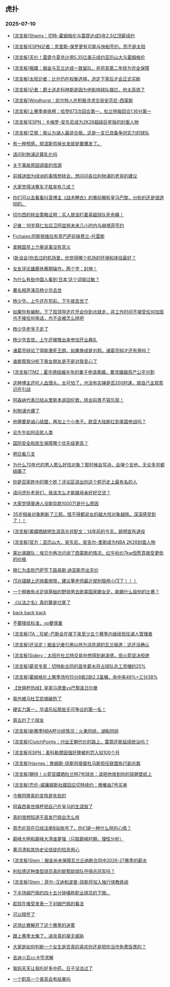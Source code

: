 ## 虎扑 
### 2025-07-10

+ [[流言板]Shams：切特-霍姆格伦与雷霆达成5年2.5亿顶薪续约](https://bbs.hupu.com/633647843.html)

+ [[流言板]ESPN记者：克里斯-保罗更有可能与快船签约，而不是太阳](https://bbs.hupu.com/633647747.html)

+ [[流言板]天价！雷霆今夏共计用5.35亿美元续约亚历山大与霍姆格伦](https://bbs.hupu.com/633648307.html)

+ [[流言板]掘媒：掘金与瓦兰达成一致留队，并将其第二年转为完全保障](https://bbs.hupu.com/633649089.html)

+ [[流言板]太阳记者：比尔仍在权衡选择，选定下家后才会正式买断](https://bbs.hupu.com/633647897.html)

+ [[流言板]记者：爵士送走科林斯是因为他影响球队摆烂，他太高效了](https://bbs.hupu.com/633649212.html)

+ [[流言板]Windhorst：凯尔特人在积极寻求交易安芬尼-西蒙斯](https://bbs.hupu.com/633646997.html)

+ [[流言板]上赛季单挑榜：哈登673次回合第一，杜兰特每回合1.16分第一](https://bbs.hupu.com/633647252.html)

+ [[流言板]ESPN：卡梅罗-安东尼成为2K26超级巨星版的封面人物](https://bbs.hupu.com/633648463.html)

+ [[流言板]艾顿：我认为湖人最适合我，这是一支已具备争冠实力的球队](https://bbs.hupu.com/633647068.html)

+ [有一种预感，努涅斯剪掉长发就是要爆发了。](https://bbs.hupu.com/633641961.html)

+ [请问利物浦这算乳化吗](https://bbs.hupu.com/633644991.html)

+ [关于事故原因调查的信源](https://bbs.hupu.com/633645696.html)

+ [前城迷因为绿洲的事情想转会，想问问各位利物浦的老哥的建议](https://bbs.hupu.com/633641334.html)

+ [大家觉得决赛车子胜率有几成？](https://bbs.hupu.com/633642879.html)

+ [你们可以去看看抖音博主《战术睡衣》的赛前解析皇马巴黎，分析的还是很透彻的。](https://bbs.hupu.com/633643167.html)

+ [切尔西的转会策略证明：买人就该盯着英超球队死命薅！](https://bbs.hupu.com/633643421.html)

+ [记者：19岁拜仁左后卫阿兹努未来几小时内与赫塔菲签约](https://bbs.hupu.com/633646619.html)

+ [Fichajes:阿斯顿维拉有意巴萨前锋费兰-托雷斯](https://bbs.hupu.com/633643397.html)

+ [拿韩国早上力量说事没有意义](https://bbs.hupu.com/633645244.html)

+ [[卧谈会]你去过的机场里，你觉得哪个机场的环境和体验最好？](https://bbs.hupu.com/633647799.html)

+ [女友评论雄鹿休赛期操作，两个字：封神！](https://bbs.hupu.com/633645689.html)

+ [为什么有些中国人看到‘日本’这个词就过敏？](https://bbs.hupu.com/633645976.html)

+ [著名相声演员杨少华去世](https://bbs.hupu.com/633646017.html)

+ [杨少华，上午还在剪彩。下午就去世了](https://bbs.hupu.com/633646295.html)

+ [如果你有编制，下了班领导还在开会你到点就走，非工作时间不接受任何加班也不接任何电话，也不会被怎么样吧](https://bbs.hupu.com/633645867.html)

+ [杨少华老爷子走了](https://bbs.hupu.com/633645763.html)

+ [杨少华去世，上午还被推出来参加开业典礼](https://bbs.hupu.com/633646171.html)

+ [诸葛亮辩论了得能激死王朗，如果换成是刘邦。诸葛亮辩才还有用吗？](https://bbs.hupu.com/633647538.html)

+ [谁能帮我分析下我女朋友是不是对我变心了](https://bbs.hupu.com/633647824.html)

+ [[流言板]TMZ：霍华德结婚半年的妻子申请离婚，要求婚姻资产公平分割](https://bbs.hupu.com/633649149.html)

+ [这种博主还吃人血馒头，太可怕了，也没有实锤是否200时速，就自己主观意识在引战](https://bbs.hupu.com/633647403.html)

+ [阿森纳代表已经从里斯本返回伦敦，转会前景不容乐观！](https://bbs.hupu.com/633646457.html)

+ [利物浦也爆了](https://bbs.hupu.com/633644402.html)

+ [他俩要是诚心结盟，再加上个小鬼子。欧亚大陆能扛到美国参战吗？](https://bbs.hupu.com/633646972.html)

+ [论牛牛如何击败人类](https://bbs.hupu.com/633646438.html)

+ [国防安全和民生保障哪个优先级更高？](https://bbs.hupu.com/633648534.html)

+ [明日看几支](https://bbs.hupu.com/633646374.html)

+ [为什么70年代的男人那么好找对象？那时候会写诗，会弹个吉他，无论多穷都结婚了](https://bbs.hupu.com/633647333.html)

+ [你是百家姓中的哪个姓？评论区说出你这个姓历史上最有名的人](https://bbs.hupu.com/633647461.html)

+ [请问虎扑老哥们，我该怎么才能跟母亲好好交流？](https://bbs.hupu.com/633649627.html)

+ [大家觉得普通人没能存款1000万是什么原因](https://bbs.hupu.com/633649351.html)

+ [35岁相亲对象刷新了三观，怪不得都说女的越大找对象越挑。深深感受到了！！](https://bbs.hupu.com/633649511.html)

+ [[流言板]美媒晒姚明生涯高光并配文：14年前的今天，姚明宣布退役](https://bbs.hupu.com/633648362.html)

+ [[流言板]官方：亚历山大、安东尼、安吉尔-里斯成为NBA 2K26封面人物](https://bbs.hupu.com/633649106.html)

+ [莱比锡跟队：埃贝尔再次问询了西蒙斯的情况，红牛标价7kw但愿意接受更低的价格](https://bbs.hupu.com/633645701.html)

+ [拜仁为击败巴萨签下路易斯·迪亚斯开出天价](https://bbs.hupu.com/633644157.html)

+ [邝兆镭腿上还绑着绑带，建议董老师最近就别狠用小邝了！！！](https://bbs.hupu.com/633644783.html)

+ [一个稍微有点足球基础的野球男去欧美国家踢女足，能踢什么级别的比赛？](https://bbs.hupu.com/633650358.html)

+ [《以法之名》真的算是烂尾了](https://bbs.hupu.com/633650218.html)

+ [back back back ](https://bbs.hupu.com/633648890.html)

+ [不要降低标准，yp要慎重](https://bbs.hupu.com/633649500.html)

+ [[流言板]TA：珍妮-巴斯会在接下来至少五个赛季内继续担任湖人管理者](https://bbs.hupu.com/633650137.html)

+ [[流言板]还没定！掘金记者引用以他为消息源的瓦兰报道：这还没确认](https://bbs.hupu.com/633649628.html)

+ [[流言板]Sidery：太阳在杜兰特交易中想得到谢泼德，但火箭坚决拒绝](https://bbs.hupu.com/633648478.html)

+ [[流言板]薪资专家：切特新合同的首年薪水将占球队总工资帽的25%](https://bbs.hupu.com/633648610.html)

+ [[流言板]霍姆格伦上赛季场均15分8板2助2.2盖帽，命中率49%+三分38%](https://bbs.hupu.com/633649203.html)

+ [【世俱杯热线】皇家马德里vs巴黎圣日尔曼](https://bbs.hupu.com/633648698.html)

+ [我也被马杜艾凯搞破防了](https://bbs.hupu.com/633649213.html)

+ [硬实力第一，华语乐坛那些无可争议的第一名！](https://bbs.hupu.com/633649870.html)

+ [周五约了个球友](https://bbs.hupu.com/633649045.html)

+ [[流言板]新赛季NBA杯分组情况：火勇同组，湖船同组](https://bbs.hupu.com/633650573.html)

+ [[流言板]ClutchPoints：付出王朝代价的路上，雷霆还能延续统治吗？](https://bbs.hupu.com/633650027.html)

+ [[流言板]ESPN：麦科勒摩因强奸罪被判罚入狱100个月](https://bbs.hupu.com/633651395.html)

+ [[流言板]Haynes：詹姆斯-琼斯将接替杜马斯担任联盟执行副总裁](https://bbs.hupu.com/633650610.html)

+ [[流言板]期待！火箭官媒晒杜兰特7号球衣：请把他放到你的锁屏壁纸上](https://bbs.hupu.com/633650643.html)

+ [[流言板]杰伦-威廉姆斯社媒回应切特续约：晚餐由7号买单](https://bbs.hupu.com/633650650.html)

+ [今晚阿隆索的变阵是失败的](https://bbs.hupu.com/633651008.html)

+ [阿森西奥世俱杯把自己在皇马的生涯毁了](https://bbs.hupu.com/633651059.html)

+ [真的很想知道不首发巴佩会怎么样](https://bbs.hupu.com/633651210.html)

+ [周杰伦现在已经注册B站账号了，你们是一种什么样的心情？](https://bbs.hupu.com/633649615.html)

+ [巅峰大明和巅峰大清谁更强（只取巅峰时期，理性分析）](https://bbs.hupu.com/633650183.html)

+ [黄河清和其伪史论信徒的险恶用心](https://bbs.hupu.com/633649983.html)

+ [[流言板]Stein：掘金尚未保障瓦兰丘纳斯合同中2026-27赛季的薪水](https://bbs.hupu.com/633650816.html)

+ [利拉德这种类型球员真的能帮助球队夺得总冠军吗？](https://bbs.hupu.com/633649875.html)

+ [[流言板]Stein：菲尔-汉迪和波普-琼斯将加入独行侠教练组](https://bbs.hupu.com/633650804.html)

+ [ 下半场姆巴佩的四十五分钟堪称职业球员的下限。](https://bbs.hupu.com/633651639.html)

+ [趁现在难受发表一下对姆巴佩的看法](https://bbs.hupu.com/633651587.html)

+ [可以释怀了](https://bbs.hupu.com/633651109.html)

+ [这场比赛解开了这个赛季的迷雾](https://bbs.hupu.com/633651133.html)

+ [跟上赛季太像了，进攻真的毫无威胁](https://bbs.hupu.com/633651575.html)

+ [大家是如何判断一个女生是否真的喜欢你还是把你当作免费饭票的？](https://bbs.hupu.com/633651513.html)

+ [吉迪小瓦cc卡签求解](https://bbs.hupu.com/633650197.html)

+ [我妈天天让我吃好多中药，日子没法过了](https://bbs.hupu.com/633650140.html)

+ [一个职高一个普高会有结果吗](https://bbs.hupu.com/633650347.html)

